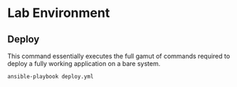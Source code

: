 # Lab Environment

## Deploy

This command essentially executes the full gamut of commands required to deploy a fully working application on a bare system.

```
ansible-playbook deploy.yml
```
